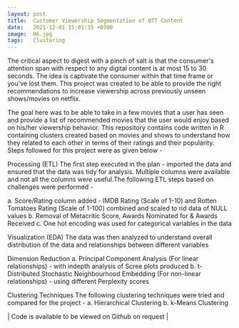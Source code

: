 ```yaml
---
layout: post
title:  Customer Viewership Segmentation of OTT Content
date:   2021-12-01 15:01:35 +0300
image:  06.jpg
tags:   Clustering
---
```

The critical aspect to digest with a pinch of salt is that the consumer's attention span with respect to any digital content is at most 15 to 30 seconds. The idea is captivate the consumer within that time frame or you've lost them. This project was created to be able to provide the right recommendations to increase viewership across previously unseen shows/movies on netflix.

The goal here was to be able to take in a few movies that a user has seen and provide a list of recommended movies that the user would enjoy based on his/her viewership behavior. This repository contains code written in R containing clusters created based on movies and shows to understand how they related to each other in terms of their ratings and their popularity. Steps followed for this project were as given below -

Processing (ETL)
The first step executed in the plan - imported the data and ensured that the data was tidy for analysis. Multiple columns were available and not all the columns were useful.The following ETL steps based on challenges were performed -

a. Score/Rating column added - IMDB Rating (Scale of 1-10) and Rotten Tomatoes Rating (Scale of 1-100) combined and scaled to rid data of NULL values b. Removal of Metacritic Score, Awards Nominated for & Awards Received c. One hot encoding was used for categorical variables in the data

Visualization (EDA)
The data was then analyzed to understand overall distribution of the data and relationships between different variables

Dimension Reduction
a. Principal Component Analysis (For linear relationships) - with indepth analysis of Scree plots produced b. t-Distributed Stochastic Neighbourhood Embedding (For non-linear relationships) - using different Perplexity scores

Clustering Techniques
The following clustering techniques were tried and compared for the project - 
a. Hierarchical Clustering 
b. k-Means Clustering

| Code is available to be viewed on Github on request |
